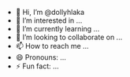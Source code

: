 - 👋 Hi, I’m @dollyhlaka
- 👀 I’m interested in ...
- 🌱 I’m currently learning ...
- 💞️ I’m looking to collaborate on ...
- 📫 How to reach me ...
- 😄 Pronouns: ...
- ⚡ Fun fact: ...

<!---
dollyhlaka/dollyhlaka is a ✨ special ✨ repository because its `README.md` (this file) appears on your GitHub profile.
You can click the Preview link to take a look at your changes.
--->
